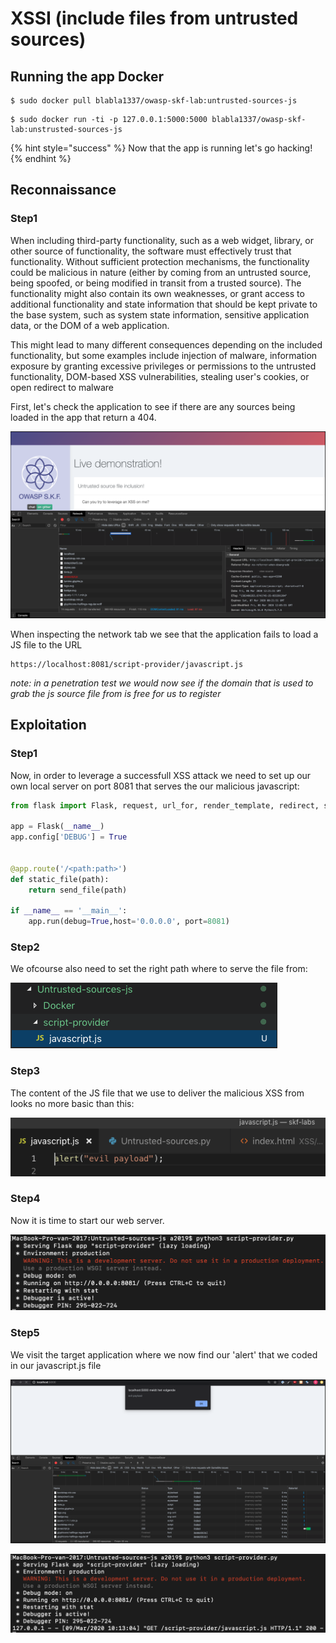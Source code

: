 # XSSI (include files from untrusted sources)

## Running the app Docker

```
$ sudo docker pull blabla1337/owasp-skf-lab:untrusted-sources-js
```

```
$ sudo docker run -ti -p 127.0.0.1:5000:5000 blabla1337/owasp-skf-lab:unstrusted-sources-js
```

{% hint style="success" %}
Now that the app is running let's go hacking!
{% endhint %}

## Reconnaissance

### Step1

When including third-party functionality, such as a web widget, library, or other source of functionality, the software must effectively trust that functionality. Without sufficient protection mechanisms, the functionality could be malicious in nature (either by coming from an untrusted source, being spoofed, or being modified in transit from a trusted source). The functionality might also contain its own weaknesses, or grant access to additional functionality and state information that should be kept private to the base system, such as system state information, sensitive application data, or the DOM of a web application.

This might lead to many different consequences depending on the included functionality, but some examples include injection of malware, information exposure by granting excessive privileges or permissions to the untrusted functionality, DOM-based XSS vulnerabilities, stealing user's cookies, or open redirect to malware

First, let's check the application to see if there are any sources being loaded in the app that return a 404.

![](../../.gitbook/assets/untrusted-sources-js-1.png)

When inspecting the network tab we see that the application fails to load a JS file to the URL

```
https://localhost:8081/script-provider/javascript.js
```

_note: in a penetration test we would now see if the domain that is used to grab the js source file from is free for us to register_

## Exploitation

### Step1

Now, in order to leverage a successfull XSS attack we need to set up our own local server on port 8081 that serves the our malicious javascript:

```python
from flask import Flask, request, url_for, render_template, redirect, send_file

app = Flask(__name__)
app.config['DEBUG'] = True


@app.route('/<path:path>')
def static_file(path):
    return send_file(path)

if __name__ == '__main__':
    app.run(debug=True,host='0.0.0.0', port=8081)
```

### Step2

We ofcourse also need to set the right path where to serve the file from:

![](../../.gitbook/assets/untrusted-sources-js-2.png)

### Step3

The content of the JS file that we use to deliver the malicious XSS from looks no more basic than this:

![](../../.gitbook/assets/untrusted-sources-js-3.png)

### Step4

Now it is time to start our web server.

![](../../.gitbook/assets/untrusted-sources-js-4.png)

### Step5

We visit the target application where we now find our 'alert' that we coded in our javascript.js file

![](../../.gitbook/assets/untrusted-sources-js-5.png)

![](../../.gitbook/assets/untrusted-sources-js-6.png)
